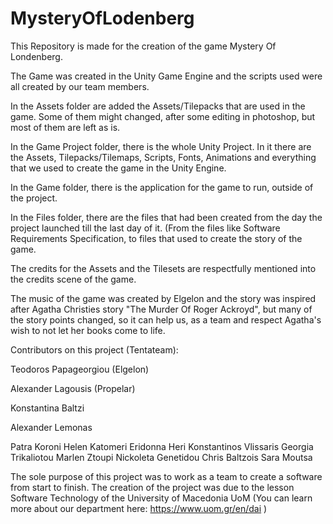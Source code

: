 # MysteryOfLodenberg

This Repository is made for the creation of the game Mystery Of Londenberg.

The Game was created in the Unity Game Engine and the scripts used were all created by our team members.

In the Assets folder are added the Assets/Tilepacks that are used in the game. Some of them might changed, after some editing in photoshop, but most of them are left as is.

In the Game Project folder, there is the whole Unity Project. In it there are the Assets, Tilepacks/Tilemaps, Scripts, Fonts, Animations and everything that we used to create the game in the Unity Engine.

In the Game folder, there is the application for the game to run, outside of the project.

In the Files folder, there are the files that had been created from the day the project launched till the last day of it. (From the files like Software Requirements Specification, to files that used to create the story of the game.

The credits for the Assets and the Tilesets are respectfully mentioned into the credits scene of the game.

The music of the game was created by Elgelon and the story was inspired after Agatha Christies story "The Murder Of Roger Ackroyd", but many of the story points changed, so it can help us, as a team and respect Agatha's wish to not let her books come to life.

Contributors on this project (Tentateam):

Teodoros Papageorgiou (Elgelon)

Alexander Lagousis (Propelar)

Konstantina Baltzi

Alexander Lemonas

Patra Koroni
Helen Katomeri
Eridonna Heri
Konstantinos Vlissaris
Georgia Trikaliotou
Marlen Ztoupi
Nickoleta Genetidou
Chris Baltzois
Sara Moutsa


The sole purpose of this project was to work as a team to create a software from start to finish. The creation of the project was due to the lesson Software Technology of the University of Macedonia UoM (You can learn more about our department here: https://www.uom.gr/en/dai )
